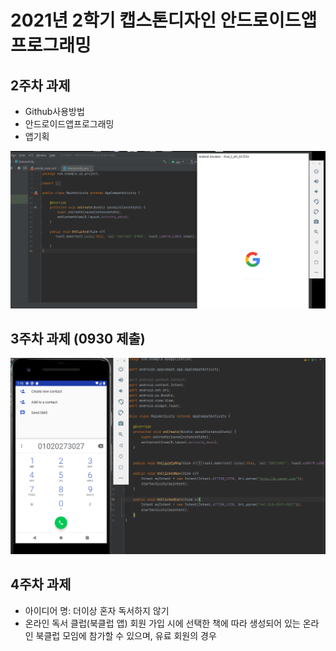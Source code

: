 # 2021년 2학기 캡스톤디자인 안드로이드앱 프로그래밍

## 2주차 과제
- Github사용방법
- 안드로이드앱프로그래밍
- 앱기획

<img width="" height="" src="./png/2ndweek.PNG"></img>

## 3주차 과제 (0930 제출)

<img width="" height="" src="./png/callfin.PNG"></img>

## 4주차 과제
 - 아이디어 명: 더이상 혼자 독서하지 않기
 - 온라인 독서 클럽(북클럽 앱)
 회원 가입 시에 선택한 책에 따라 생성되어 있는 온라인 북클럽 모임에 참가할 수 있으며, 유료 회원의 경우
